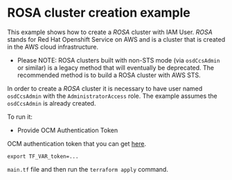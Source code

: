 # ROSA cluster creation example

This example shows how to create a _ROSA_ cluster with IAM User. _ROSA_ stands for Red Hat Openshift Service on AWS
and is a cluster that is created in the AWS cloud infrastructure.

 * Please NOTE: ROSA clusters built with non-STS mode (via `osdCcsAdmin` or similar) is a legacy method that will eventually be deprecated. The recommended method is to build a ROSA cluster with AWS STS.

In order to create a _ROSA_ cluster it is necessary to have user named
`osdCcsAdmin` with the `AdministratorAccess` role. The example assumes the `osdCcsAdmin`
is already created.

To run it:

* Provide OCM Authentication Token

OCM authentication token that you can get [here](https://console.redhat.com/openshift/token).

```
export TF_VAR_token=...
```

`main.tf` file and then run the `terraform apply` command.

